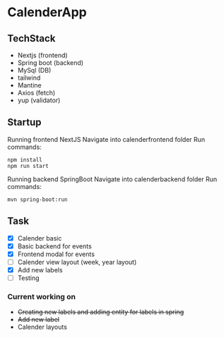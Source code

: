 # CalenderApp

## TechStack

- Nextjs (frontend)
- Spring boot (backend)
- MySql (DB)
- tailwind
- Mantine
- Axios (fetch)
- yup (validator)

## Startup

Running frontend NextJS
Navigate into calenderfrontend folder
Run commands:

```
npm install
npm run start
```

Running backend SpringBoot
Navigate into calenderbackend folder
Run commands:

```
mvn spring-boot:run
```

## Task

- [x] Calender basic
- [x] Basic backend for events
- [x] Frontend modal for events
- [ ] Calender view layout (week, year layout)
- [x] Add new labels
- [ ] Testing

### Current working on

- ~~Creating new labels and adding entity for labels in spring~~
- ~~Add new label~~
- Calender layouts

